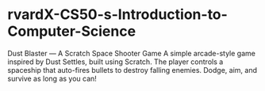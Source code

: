 # rvardX-CS50-s-Introduction-to-Computer-Science
Dust Blaster — A Scratch Space Shooter Game  A simple arcade-style game inspired by Dust Settles, built using Scratch. The player controls a spaceship that auto-fires bullets to destroy falling enemies. Dodge, aim, and survive as long as you can!
